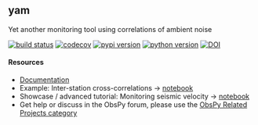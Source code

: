 ## yam
Yet another monitoring tool using correlations of ambient noise

[![build status](https://travis-ci.org/trichter/yam.svg?branch=master)](https://travis-ci.org/trichter/yam)
[![codecov](https://codecov.io/gh/trichter/yam/branch/master/graph/badge.svg)](https://codecov.io/gh/trichter/yam)
[![pypi version](https://img.shields.io/pypi/v/yam.svg)](https://pypi.python.org/pypi/yam)
[![python version](https://img.shields.io/pypi/pyversions/yam.svg)](https://python.org)
[![DOI](https://zenodo.org/badge/DOI/10.5281/zenodo.3953646.svg)](https://doi.org/10.5281/zenodo.3953646)


#### Resources

* [Documentation](http://yam.readthedocs.io)
* Example: Inter-station cross-correlations -> [notebook](https://nbviewer.jupyter.org/github/trichter/notebooks/blob/master/yam_xcorr_ipoc/xcorr_ipoc.ipynb)
* Showcase / advanced tutorial: Monitoring seismic velocity -> [notebook](http://nbviewer.jupyter.org/github/trichter/notebooks/blob/master/yam_velocity_variations_patcx/processing_patcx.ipynb)
* Get help or discuss in the ObsPy forum, please use the [ObsPy Related Projects category](https://discourse.obspy.org/c/obspy-related-projects)